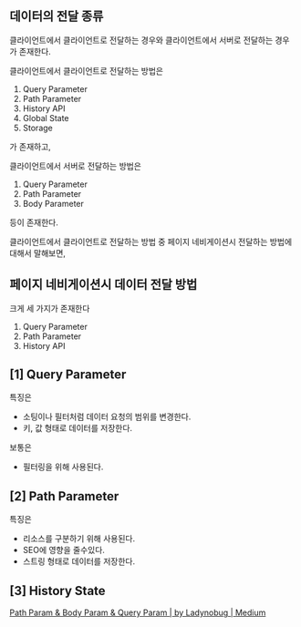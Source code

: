 ## 데이터의 전달 종류

클라이언트에서 클라이언트로 전달하는 경우와 클라이언트에서 서버로 전달하는 경우가 존재한다.

클라이언트에서 클라이언트로 전달하는 방법은

1. Query Parameter
2. Path Parameter
3. History API
4. Global State
5. Storage

가 존재하고,

클라이언트에서 서버로 전달하는 방법은

1. Query Parameter
2. Path Parameter
3. Body Parameter

등이 존재한다.

클라이언트에서 클라이언트로 전달하는 방법 중 페이지 네비게이션시 전달하는 방법에 대해서 말해보면,

## 페이지 네비게이션시 데이터 전달 방법

크게 세 가지가 존재한다

1. Query Parameter
2. Path Parameter
3. History API

## [1] Query Parameter

특징은

- 소팅이나 필터처럼 데이터 요청의 범위를 변경한다.
- 키, 값 형태로 데이터를 저장한다.

보통은

- 필터링을 위해 사용된다.

## [2] Path Parameter

특징은

- 리소스를 구분하기 위해 사용된다.
- SEO에 영향을 줄수있다.
- 스트링 형태로 데이터를 저장한다.

## [3] History State

[Path Param & Body Param & Query Param | by Ladynobug | Medium](https://medium.com/@LadyNoBug/api-design-f37bb37acf13)
